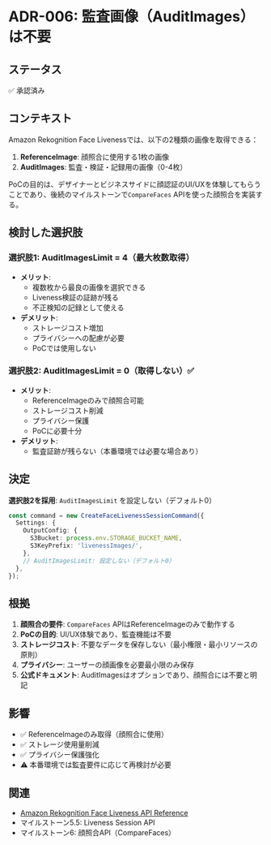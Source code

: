 # ADR-006: 監査画像（AuditImages）は不要

## ステータス
✅ 承認済み

## コンテキスト

Amazon Rekognition Face Livenessでは、以下の2種類の画像を取得できる：

1. **ReferenceImage**: 顔照合に使用する1枚の画像
2. **AuditImages**: 監査・検証・記録用の画像（0-4枚）

PoCの目的は、デザイナーとビジネスサイドに顔認証のUI/UXを体験してもらうことであり、後続のマイルストーンで`CompareFaces` APIを使った顔照合を実装する。

## 検討した選択肢

### 選択肢1: AuditImagesLimit = 4（最大枚数取得）
- **メリット**: 
  - 複数枚から最良の画像を選択できる
  - Liveness検証の証跡が残る
  - 不正検知の記録として使える
- **デメリット**: 
  - ストレージコスト増加
  - プライバシーへの配慮が必要
  - PoCでは使用しない

### 選択肢2: AuditImagesLimit = 0（取得しない）✅
- **メリット**: 
  - ReferenceImageのみで顔照合可能
  - ストレージコスト削減
  - プライバシー保護
  - PoCに必要十分
- **デメリット**: 
  - 監査証跡が残らない（本番環境では必要な場合あり）

## 決定

**選択肢2を採用**: `AuditImagesLimit` を設定しない（デフォルト0）

```typescript
const command = new CreateFaceLivenessSessionCommand({
  Settings: {
    OutputConfig: {
      S3Bucket: process.env.STORAGE_BUCKET_NAME,
      S3KeyPrefix: 'livenessImages/',
    },
    // AuditImagesLimit: 設定しない（デフォルト0）
  },
});
```

## 根拠

1. **顔照合の要件**: `CompareFaces` APIはReferenceImageのみで動作する
2. **PoCの目的**: UI/UX体験であり、監査機能は不要
3. **ストレージコスト**: 不要なデータを保存しない（最小権限・最小リソースの原則）
4. **プライバシー**: ユーザーの顔画像を必要最小限のみ保存
5. **公式ドキュメント**: AuditImagesはオプションであり、顔照合には不要と明記

## 影響

- ✅ ReferenceImageのみ取得（顔照合に使用）
- ✅ ストレージ使用量削減
- ✅ プライバシー保護強化
- ⚠️ 本番環境では監査要件に応じて再検討が必要

## 関連

- [Amazon Rekognition Face Liveness API Reference](https://docs.aws.amazon.com/rekognition/latest/APIReference/API_GetFaceLivenessSessionResults.html)
- マイルストーン5.5: Liveness Session API
- マイルストーン6: 顔照合API（CompareFaces）

